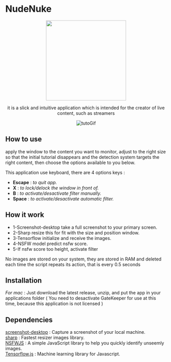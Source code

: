 # NudeNuke

<p align="center">
<img width=250px src="https://github.com/ixiLod/NudeNuke/assets/51421090/661e1fcd-4ee9-4e9e-9a9e-817397eba22e"> 
</p>

<p align="center">
  it is a slick and intuitive application which is intended for the creator of live content, such as streamers
</p>

<p align="center">
  <img src="static/assets/tutogifanim.gif" alt="tutoGif">
</p>

## How to use 

apply the window to the content you want to monitor, adjust to the right size so that the initial tutorial disappears and the detection system targets the right content, then choose the options available to you below. 

This application use keyboard, there are 4 options keys :
- **Escape** : *to quit app.* 
- **X** : *to lock/delock the window in front of.* 
- **B** : *to activate/desactivate filter manually.* 
- **Space** : *to activate/desactivate automatic filter.* 

## How it work

- 1-Screenshot-desktop take a full screenshot to your primary screen.
- 2-Sharp resize this for fit with the size and position window. 
- 3-Tensorflow initialize and receive the images. 
- 4-NSFW model predict nsfw score. 
- 5-If nsfw score too height, activate filter

No images are stored on your system, they are stored in RAM and deleted each time the script repeats its action, that is every 0.5 seconds

## Installation

*For mac* : Just download the latest release, unzip, and put the app in your applications folder
( You need to desactivate GateKeeper for use at this time, because this application is not licensed )

## Dependencies

[screenshot-desktop](https://github.com/bencevans/screenshot-desktop) : Capture a screenshot of your local machine.<br>
[sharp](https://sharp.pixelplumbing.com/) : Fastest resizer images library.<br>
[NSFWJS](https://github.com/infinitered/nsfwjs) : A simple JavaScript library to help you quickly identify unseemly images.<br>
[Tensorflow.js](https://www.tensorflow.org/js) : Machine learning library for Javascript.<br>



